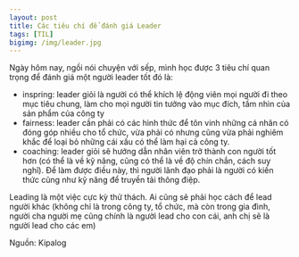 ```yaml
---
layout: post
title: Các tiêu chí để đánh giá Leader
tags: [TIL]
bigimg: /img/leader.jpg
---
```


Ngày hôm nay, ngồi nói chuyện với sếp, mình học được 3 tiêu chí quan trọng để đánh giá một người leader tốt đó là:
-	inspring: leader giỏi là người có thể khích lệ động viên mọi người đi theo mục tiêu chung, làm cho mọi người tin tưởng vào mục đích, tầm nhìn của sản phẩm của công ty
-	fairness: leader cần phải có các hình thức để tôn vinh những cá nhân có đóng góp nhiều cho tổ chức, vừa phải có nhưng cũng vừa phải nghiêm khắc để loại bỏ những cái xấu có thể làm hại cả công ty.
-	coaching: leader giỏi sẽ hướng dẫn nhân viên trở thành con người tốt hơn (có thể là về kỹ năng, cũng có thể là về độ chín chắn, cách suy nghĩ). Để làm được điều này, thì người lãnh đạo phải là người có kiến thức cũng như kỹ năng để truyền tải thông điệp.

Leading là một việc cực kỳ thử thách. Ai cũng sẽ phải học cách để lead người khác (không chỉ là trong công ty, tổ chức, mà còn trong gia đình, người cha người mẹ cũng chính là người lead cho con cái, anh chị sẽ là người lead cho các em)

Nguồn: Kipalog 

